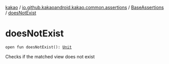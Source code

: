 [kakao](../../index.md) / [io.github.kakaoandroid.kakao.common.assertions](../index.md) / [BaseAssertions](index.md) / [doesNotExist](./does-not-exist.md)

# doesNotExist

`open fun doesNotExist(): `[`Unit`](https://kotlinlang.org/api/latest/jvm/stdlib/kotlin/-unit/index.html)

Checks if the matched view does not exist

